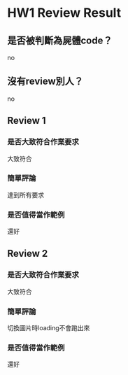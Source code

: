



# HW1 Review Result

## 是否被判斷為屍體code？


no
## 沒有review別人？


no
## Review 1

### 是否大致符合作業要求


大致符合
### 簡單評論


達到所有要求
### 是否值得當作範例


還好
## Review 2

### 是否大致符合作業要求


大致符合
### 簡單評論


切換圖片時loading不會跑出來
### 是否值得當作範例


還好